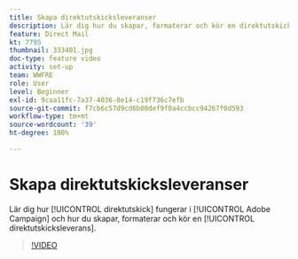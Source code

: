 ```yaml
---
title: Skapa direktutskicksleveranser
description: Lär dig hur du skapar, formaterar och kör en direktutskicksleverans.
feature: Direct Mail
kt: 7795
thumbnail: 333401.jpg
doc-type: feature video
activity: set-up
team: WWFRE
role: User
level: Beginner
exl-id: 9caa11fc-7a37-4036-8e14-c19f736c7efb
source-git-commit: f7cb6c57d9cd6b00def9f0a4ccbcc94267f0d593
workflow-type: tm+mt
source-wordcount: '39'
ht-degree: 100%

---
```


# Skapa direktutskicksleveranser

Lär dig hur [!UICONTROL direktutskick] fungerar i [!UICONTROL Adobe Campaign] och hur du skapar, formaterar och kör en [!UICONTROL direktutskicksleverans].

>[!VIDEO](https://video.tv.adobe.com/v/333401?quality=12)
